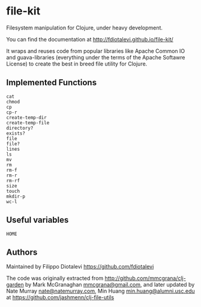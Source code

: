 # file-kit

Filesystem manipulation for Clojure, under heavy development.

You can find the documentation at http://fdiotalevi.github.io/file-kit/

It wraps and reuses code from popular libraries like Apache Common IO
and guava-libraries  (everything under the terms of the Apache Softawre License)
to create the best in breed file utility for Clojure.


## Implemented Functions

    cat
    chmod
    cp
    cp-r
    create-temp-dir
    create-temp-file
    directory?
    exists?
    file
    file?
    lines
    ls
    mv
    rm
    rm-f
    rm-r
    rm-rf
    size
    touch
    mkdir-p
    wc-l

## Useful variables

    HOME 


## Authors

Maintained by Filippo Diotalevi <https://github.com/fdiotalevi>

The code was originally extracted from <http://github.com/mmcgrana/clj-garden> 
by Mark McGranaghan <mmcgrana@gmail.com>, and later updated by Nate Murray 
<nate@natemurray.com>, Min Huang <min.huang@alumni.usc.edu> at <https://github.com/jashmenn/clj-file-utils>

